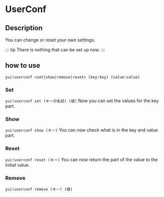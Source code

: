 # UserConf

## Description

You can change or reset your own settings.

::: tip There is nothing that can be set up now. :::

## how to use

`yui!userconf <set|show|remove|reset> (key:key) (value:value)`

### Set

`yui!userconf set (キーの名前) (値)` 
 Now you can set the values for the key part.

### Show

`yui!userconf show (キー)` 
 You can now check what is in the key and value part.

### Reset

`yui!userconf reset (キー)` 
 You can now return the part of the value to the initial value.

### Remove <badge text="Setと動作が同じ" type="warn"></badge>

`yui!userconf remove (キー) (値)`

